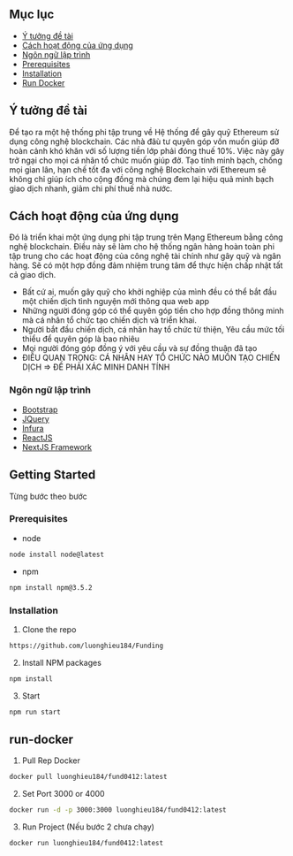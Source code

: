 
<!-- TABLE OF CONTENTS -->
## Mục lục

* [Ý tưởng đề tài](#Ý-tưởng-đề-tài)
* [Cách hoạt động của ứng dụng](#cách-hoạt-động-của-ứng-dụng)
* [Ngôn ngữ lập trình](#Ngôn-ngữ-lập-trình)
* [Prerequisites](#prerequisites)
* [Installation](#installation)
* [Run Docker](#run-docker)


<!-- ABOUT THE PROJECT -->
## Ý tưởng đề tài
Để tạo ra một hệ thống phi tập trung về Hệ thống để gây quỹ Ethereum sử dụng công nghệ blockchain.
Các nhà đâù tư quyên góp vốn muốn giúp đỡ hoàn cảnh khó khăn với số lượng tiền lớp phải đóng thuế 10%. Việc này gây trở ngại cho mọi cá nhân tổ chức muốn giúp đở. 
Tạo tính minh bạch, chống mọi gian lân, hạn chế tốt đa với công nghệ
Blockchain với Ethereum sẽ không chỉ giúp ích cho cộng đồng mà chúng đem lại hiệu quả minh bạch giao dịch nhanh, giảm chi phí thuế nhà nước.

## Cách hoạt động của ứng dụng
Đó là triển khai một ứng dụng phi tập trung trên Mạng Ethereum bằng công nghệ blockchain. 
Điều này sẽ làm cho hệ thống ngân hàng hoàn toàn phi tập trung cho các hoạt động của công nghệ tài chính như gây quỹ và ngân hàng. 
Sẽ có một hợp đồng đảm nhiệm trung tâm để thực hiện chấp nhật tất cả giao dịch.
* Bất cứ ai, muốn gây quỹ cho khởi nghiệp của mình đều có thể bắt đầu một chiến dịch tình nguyện mới thông qua web app
* Những người đóng góp có thể quyên góp tiền cho hợp đồng thông minh mà cá nhân tổ chức tạo chiến dịch và triển khai.
* Người bắt đầu chiến dịch, cá nhân hay tổ chức từ thiện, Yêu cầu mức tối thiểu để quyên góp là bao nhiêu
* Mọi người đóng góp đồng ý với yêu cầu và sự đồng thuận đã tạo
* ĐIỀU QUAN TRỌNG: CÁ NHÂN HAY TỔ CHỨC NÀO MUỐN TẠO CHIẾN DỊCH => ĐỀ PHẢI XÁC MINH DANH TÍNH

### Ngôn ngữ lập trình

* [Bootstrap](https://getbootstrap.com)
* [JQuery](https://jquery.com)
* [Infura](#)
* [ReactJS](#)
* [NextJS Framework](#)



<!-- GETTING STARTED -->
## Getting Started

Từng bước theo bước

### Prerequisites
* node
```sh
node install node@latest
```
* npm
```sh
npm install npm@3.5.2
```

### Installation

1. Clone the repo
```sh
https://github.com/luonghieu184/Funding
```
2. Install NPM packages
```sh
npm install
```
3. Start
```sh
npm run start
```
## run-docker
1. Pull Rep Docker
```sh
docker pull luonghieu184/fund0412:latest
```
2. Set Port 3000 or 4000
```sh
docker run -d -p 3000:3000 luonghieu184/fund0412:latest
```
3. Run Project (Nếu bước 2 chưa chạy)
```sh
docker run luonghieu184/fund0412:latest
```
